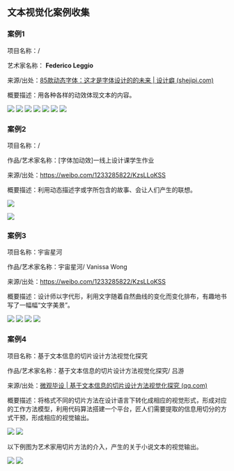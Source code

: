 ## 文本视觉化案例收集

### 案例1

项目名称：/

艺术家名称： **Federico Leggio**

来源/出处：[85款动态字体：这才是字体设计的的未来 | 设计癖 (shejipi.com)](https://www.shejipi.com/373265.html)

概要描述：用各种各样的动效体现文本的内容。

![](https://github.com/alm-adlt/homework/blob/main/homework3-visualization/1.jpg)
![](https://github.com/alm-adlt/homework/blob/main/homework3-visualization/2.jpg)
![](https://github.com/alm-adlt/homework/blob/main/homework3-visualization/3%2000_00_05-00_00_07%2000_00_00-00_00_30.gif)
![](https://github.com/alm-adlt/homework/blob/main/homework3-visualization/1.4.gif)
![](https://github.com/alm-adlt/homework/blob/main/homework3-visualization/1.5.gif)
![](https://github.com/alm-adlt/homework/blob/main/homework3-visualization/1.8.gif)
![](https://github.com/alm-adlt/homework/blob/main/homework3-visualization/1.9.gif)


### 案例2

项目名称：/

作品/艺术家名称：[字体加动效]一线上设计课学生作业

来源/出处：https://weibo.com/1233285822/KzsLLoKSS

概要描述：利用动态描述字或字所包含的故事、会让人们产生的联想。

![](https://github.com/alm-adlt/homework/blob/main/homework3-visualization/2.1.gif)

![](https://github.com/alm-adlt/homework/blob/main/homework3-visualization/2.2.gif)





### 案例3

项目名称：宇宙星河

作品/艺术家名称：宇宙星河/ Vanissa Wong

来源/出处：https://weibo.com/1233285822/KzsLLoKSS

概要描述：设计师以字代形，利用文字随着自然曲线的变化而变化排布，有趣地书写了一幅幅“文字美景”。

![](https://github.com/alm-adlt/homework/blob/main/homework3-visualization/3..jpg)
![](https://github.com/alm-adlt/homework/blob/main/homework3-visualization/3.1.jpg)
![](https://github.com/alm-adlt/homework/blob/main/homework3-visualization/3.2.jpg)
![](https://github.com/alm-adlt/homework/blob/main/homework3-visualization/3.3.jpg)



### 案例4

项目名称：基于文本信息的切片设计方法视觉化探究

作品/艺术家名称：基于文本信息的切片设计方法视觉化探究/ 吕游

来源/出处：[微观毕设 | 基于文本信息的切片设计方法视觉化探究 (qq.com)](https://mp.weixin.qq.com/s/S4hZN8C7w7VF6ggbNogCzQ)

概要描述：将格式不同的切片方法在设计语言下转化成相应的视觉形式，形成对应的工作方法模型，利用代码算法搭建一个平台，匠人们需要提取的信息用切分的方式干预，形成相应的视觉输出。

![](https://github.com/alm-adlt/homework/blob/main/homework3-visualization/4.1.jpg)
![](https://github.com/alm-adlt/homework/blob/main/homework3-visualization/4.2.jpg)

以下例图为艺术家用切片方法的介入，产生的关于小说文本的视觉输出。

![](https://github.com/alm-adlt/homework/blob/main/homework3-visualization/4.3.jpg)
![](https://github.com/alm-adlt/homework/blob/main/homework3-visualization/4.4.jpg)

